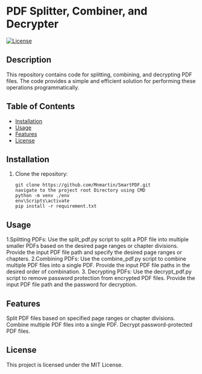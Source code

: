 # PDF Splitter, Combiner, and Decrypter

[![License](https://img.shields.io/badge/License-MIT-blue.svg)](https://opensource.org/licenses/MIT)

## Description
This repository contains code for splitting, combining, and decrypting PDF files. The code provides a simple and efficient solution for performing these operations programmatically.

## Table of Contents
- [Installation](#installation)
- [Usage](#usage)
- [Features](#features)
- [License](#license)

## Installation
1. Clone the repository:
   ```shell
   git clone https://github.com/Mnmartin/SmartPDF.git
   navigate to the project root Directory using CMD
   python -m venv ./env
   env\Scripts\activate
   pip install -r requirement.txt
   
## Usage
1.Splitting PDFs:
  Use the split_pdf.py script to split a PDF file into multiple smaller PDFs based on the desired page ranges or chapter divisions.
  Provide the input PDF file path and specify the desired page ranges or chapters.
2.Combining PDFs:
  Use the combine_pdf.py script to combine multiple PDF files into a single PDF.
  Provide the input PDF file paths in the desired order of combination.
3. Decrypting PDFs:
  Use the decrypt_pdf.py script to remove password protection from encrypted PDF files.
  Provide the input PDF file path and the password for decryption.

## Features
  Split PDF files based on specified page ranges or chapter divisions.
  Combine multiple PDF files into a single PDF.
  Decrypt password-protected PDF files.
## License
This project is licensed under the MIT License.
